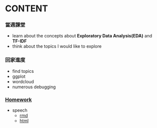 # CONTENT
### 當週課堂
- learn about the concepts about **Exploratory Data Analysis(EDA)** and **TF-IDF**
- think about the topics I would like to explore

### 回家進度
- find topics
- ggplot
- wordcloud
- numerous debugging

### [Homework](https://github.com/richlay/Rlanguage/tree/master/week_5/hw)
- speech
  - [rmd](https://github.com/richlay/Rlanguage/blob/master/week_5/hw/speech.Rmd)
  - [html](https://richlay.github.io/Rlanguage/week_5/hw/speech.html)
  

